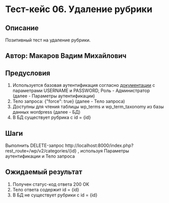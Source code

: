 # Тест-кейс 06. Удаление рубрики

## Описание
Позитивный тест на удаление рубрики.

## Автор: Макаров Вадим Михайлович

## Предусловия
1) Используется базовая аутентификация согласно 
[документации](https://developer.wordpress.org/rest-api/using-the-rest-api/authentication/#basic-authentication-with-application-passwords)
с параметрами USERNAME и PASSWORD, Роль - Администратор (далее - Параметры аутентификации)
2) Тело запроса: {"force": true} (далее - Тело запроса)
3) Доступны для чтения таблицы wp_terms и wp_term_taxonomy из базы данных wordpress (далее - БД)
4) В БД существует рубрика с id = {id}


## Шаги
Выполнить DELETE-запрос http://localhost:8000/index.php?rest_route=/wp/v2/categories/{id} , используя Параметры аутентификации и Тело запроса


## Ожидаемый результат
1) Получен статус-код ответа 200 OK
2) Тело ответа содержит id = {id}
3) В БД не существует рубрики c id = {id}